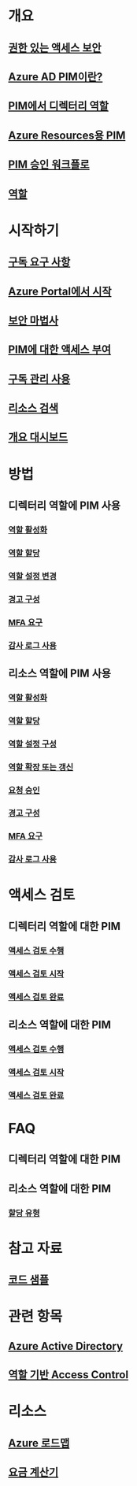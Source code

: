 # 개요
## [권한 있는 액세스 보안](active-directory-securing-privileged-access.md)
## [Azure AD PIM이란?](../active-directory-privileged-identity-management-configure.md?toc=%2fazure%2factive-directory%2fprivileged-identity-management%2ftoc.json)
## [PIM에서 디렉터리 역할](../active-directory-privileged-identity-management-roles.md?toc=%2fazure%2factive-directory%2fprivileged-identity-management%2ftoc.json)
## [Azure Resources용 PIM](azure-pim-resource-rbac.md)
## [PIM 승인 워크플로](azure-ad-pim-approval-workflow.md)
## [역할](../active-directory-privileged-identity-management-roles.md?toc=%2fazure%2factive-directory%2fprivileged-identity-management%2ftoc.json)



# 시작하기
## [구독 요구 사항](subscription-requirements.md)
## [Azure Portal에서 시작](../active-directory-privileged-identity-management-getting-started.md?toc=%2fazure%2factive-directory%2fprivileged-identity-management%2ftoc.json)
## [보안 마법사](../active-directory-privileged-identity-management-security-wizard.md?toc=%2fazure%2factive-directory%2fprivileged-identity-management%2ftoc.json)
## [PIM에 대한 액세스 부여](../active-directory-privileged-identity-management-how-to-give-access-to-pim.md?toc=%2fazure%2factive-directory%2fprivileged-identity-management%2ftoc.json)
## [구독 관리 사용](pim-resource-roles-enable-subscription-management.md)
## [리소스 검색](pim-resource-roles-discover-resources.md)
## [개요 대시보드](pim-resource-roles-overview-dashboards.md)

# 방법
## 디렉터리 역할에 PIM 사용
### [역할 활성화](../active-directory-privileged-identity-management-how-to-activate-role.md?toc=%2fazure%2factive-directory%2fprivileged-identity-management%2ftoc.json)
### [역할 할당](../active-directory-privileged-identity-management-how-to-add-role-to-user.md?toc=%2fazure%2factive-directory%2fprivileged-identity-management%2ftoc.json)
### [역할 설정 변경](../active-directory-privileged-identity-management-how-to-change-default-settings.md?toc=%2fazure%2factive-directory%2fprivileged-identity-management%2ftoc.json)
### [경고 구성](../active-directory-privileged-identity-management-how-to-configure-security-alerts.md?toc=%2fazure%2factive-directory%2fprivileged-identity-management%2ftoc.json)
### [MFA 요구](../active-directory-privileged-identity-management-how-to-require-mfa.md?toc=%2fazure%2factive-directory%2fprivileged-identity-management%2ftoc.json)
### [감사 로그 사용](../active-directory-privileged-identity-management-how-to-use-audit-log.md?toc=%2fazure%2factive-directory%2fprivileged-identity-management%2ftoc.json)
## 리소스 역할에 PIM 사용
### [역할 활성화](pim-resource-roles-activate-your-roles.md)
### [역할 할당](pim-resource-roles-assign-roles.md)
### [역할 설정 구성](pim-resource-roles-configure-role-settings.md)
### [역할 확장 또는 갱신](pim-resource-roles-renew-extend.md)
### [요청 승인](pim-resource-roles-approval-workflow.md)
### [경고 구성](pim-resource-roles-configure-alerts.md)
### [MFA 요구](pim-resource-roles-require-mfa.md)
### [감사 로그 사용](pim-resource-roles-use-the-audit-log.md)

# 액세스 검토
## 디렉터리 역할에 대한 PIM
### [액세스 검토 수행](../active-directory-privileged-identity-management-how-to-perform-security-review.md?toc=%2fazure%2factive-directory%2fprivileged-identity-management%2ftoc.json)
### [액세스 검토 시작](../active-directory-privileged-identity-management-how-to-start-security-review.md?toc=%2fazure%2factive-directory%2fprivileged-identity-management%2ftoc.json)
### [액세스 검토 완료](../active-directory-privileged-identity-management-how-to-complete-review.md?toc=%2fazure%2factive-directory%2fprivileged-identity-management%2ftoc.json)
## 리소스 역할에 대한 PIM
### [액세스 검토 수행](pim-resource-roles-perform-access-review.md)
### [액세스 검토 시작](pim-resource-roles-start-access-review.md)
### [액세스 검토 완료](pim-resource-roles-complete-access-review.md)

# FAQ
## 디렉터리 역할에 대한 PIM
## 리소스 역할에 대한 PIM
### [할당 유형](pim-resource-roles-eligible-visibility.md)

# 참고 자료
## [코드 샘플](https://azure.microsoft.com/resources/samples/?service=active-directory)

# 관련 항목
## [Azure Active Directory](/azure/active-directory/)
## [역할 기반 Access Control](../../role-based-access-control/overview.md)
# 리소스
## [Azure 로드맵](https://azure.microsoft.com/roadmap/?category=security-identity)
## [요금 계산기](https://azure.microsoft.com/pricing/calculator/)
